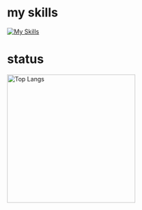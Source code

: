 # my skills
[![My Skills](https://skillicons.dev/icons?i=r,mysql,python,github,aws,docker,vscode&perline=15)](https://skillicons.dev)

# status
<p align="left"> 
  <img alt="Top Langs" height="300px" src="https://github-readme-stats.vercel.app/api/top-langs/?username=idsts2670&show_icons=true&theme=vue" />
<!--   <img alt="github stats" height="200px" src="https://github-readme-stats.vercel.app/api?username=idsts2670&show_icons=ture" /> -->
</p>
